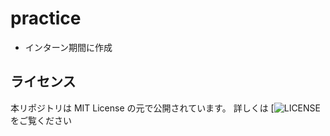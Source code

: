 # practice

- インターン期間に作成

## ライセンス

本リポジトリは MIT License の元で公開されています。 詳しくは [![LICENSE](https://github.com/TatsuyaSolas/practice/blob/licese/LICENSE) をご覧ください

